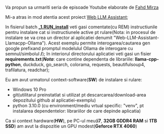 Va propun sa urmariti seria de episoade Youtube elaborate de [Fahd Mirza](https://www.youtube.com/results?search_query=Fahd+Mirza+AI)

Mi-a atras in mod atentia acest proiect [Web LLM Assistant](https://www.youtube.com/watch?v=txflvGG_hIc); 

In fisierul batch [**_1.RUN_install**](https://github.com/stefanache/MFP-ANAF-RO/blob/main/python/Fahd_Mirza_A%20I/_1.RUN_install.bat) veti gasi comentate(cu REM) instructiunile pentru instalare cat si instructiunele active pt rulare(Nota: in procesul de instalare se va crea un director al aplicatiei denumit "Web-LLM-Assistant-Llamacpp-Ollama"). Acest exemplu permite interogarea/cautarea gen google prefixand promptul modelulul Ollama de interogare cu semnul/simbolul **/**); In interiorul directorului aplicatiei veti gasi un fisier **requirements.txt**(***Nota***: care contine dependenta de librariile: **llama-cpp-python**, duckduck, go_search, colorama, requests, beautifulsoup4, trafilatura, readchar);

Eu am avut urmatorul context-software(**SW**) de instalare si rulare:

- Windows 10 Pro
- git(utilitarul preinstatlat si utilizat pt descarcarea/download-area depozitului github al aplicatiei-exemplu)
- python 3.10.0 (cu environment/mediu vrtual specific: "venv", pt instalarea dependentelor: librariilor de care depinde aplicatia)

Ca si context hardware(**HW**), pe PC-ul meu(**i7**, **32GB GDDR4 RAM** si **1TB SSD**) am avut la dispozitie un GPU modest(**Geforce RTX 4060**)
  
